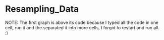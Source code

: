 # Resampling_Data
 NOTE: The first graph is above its code because I typed all the code in one cell, run it and the separated it into more cells, I forgot to restart and run all. :)
